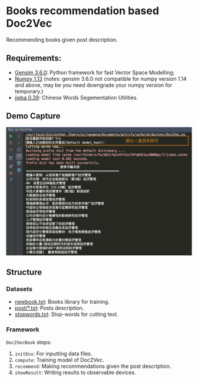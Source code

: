 # Books recommendation based Doc2Vec
Recommending books given post description.

## Requirements:
- [Gensim 3.6.0](http://radimrehurek.com/gensim): Python framework for
fast Vector Space Modelling;
- [Numpy 1.13](http://www.numpy.org) (notes: gensim 3.6.0 not compatible for numpy version 1.14 and
  above, may be you need downgrade your numpy version for temporary.)
- [jieba 0.39](https://github.com/fxsjy/jieba): Chinese Words
Segementation Utilities.

## Demo Capture

![Doc2Vec Demo](doc2vec_demo.png)

## Structure

### Datasets
  - [newbook.txt](../../data/book/newbook.txt): Books library for training.
  - [post/*.txt](../../data/post): Posts description.
  - [stopwords.txt](../../data/stopwords.txt): Stop-words for cutting text.

### Framework

`Doc2VecBook` steps:

1. `initEnv`: For inputting data files.
2. `compute`: Training model of Doc2Vec.
3. `recommend`: Making recommendations given the post description.
4. `showResult`: Writing results to observable devices.
